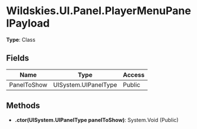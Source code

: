 ﻿# Wildskies.UI.Panel.PlayerMenuPanelPayload

**Type**: Class

## Fields

| Name | Type | Access |
|------|------|--------|
| PanelToShow | UISystem.UIPanelType | Public |

## Methods

- **.ctor(UISystem.UIPanelType panelToShow)**: System.Void (Public)

